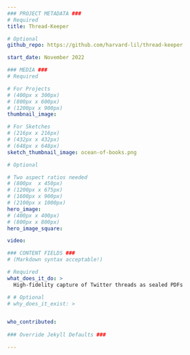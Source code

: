 ```yaml
---
### PROJECT METADATA ###
# Required
title: Thread-Keeper

# Optional
github_repo: https://github.com/harvard-lil/thread-keeper

start_date: November 2022

### MEDIA ###
# Required

# For Projects
# (400px x 300px)
# (800px x 600px)
# (1200px x 900px)
thumbnail_image:

# For Sketches
# (216px x 216px)
# (432px x 432px)
# (648px x 648px)
sketch_thumbnail_image: ocean-of-books.png

# Optional

# Two aspect ratios needed
# (800px  x 450px)
# (1200px x 675px)
# (1600px x 900px)
# (2100px x 1000px)
hero_image:
# (400px x 400px)
# (800px x 800px)
hero_image_square:

video:

### CONTENT FIELDS ###
# (Markdown syntax acceptable!)

# Required
what_does_it_do: >
  High-fidelity capture of Twitter threads as sealed PDFs

# # Optional
# why_does_it_exist: >


who_contributed:
    
### Override Jekyll Defaults ###

---
```

